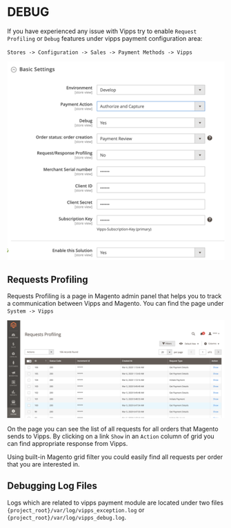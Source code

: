 # DEBUG

If you have experienced any issue with Vipps try to enable `Request Profiling` or `Debug` features under vipps payment configuration area: 

`Stores -> Configuration -> Sales -> Payment Methods -> Vipps`

![Screenshot of Vipps Configuration Area](docs/images/vipps_basic.png) 

## Requests Profiling

Requests Profiling is a page in Magento admin panel that helps you to track a communication between Vipps and Magento.
You can find the page under `System -> Vipps`

![Screenshot of Request Profiling Grid](docs/images/request_profiling.png)


On the page you can see the list of all requests for all orders that Magento sends to Vipps. 
By clicking on a link `Show` in an `Action` column of grid you can find appropriate response from Vipps.

Using built-in Magento grid filter you could easily find all requests per order that you are interested in.


## Debugging Log Files
Logs which are related to vipps payment module are located under two files `{project_root}/var/log/vipps_exception.log` or `{project_root}/var/log/vipps_debug.log`.  



